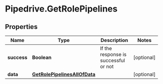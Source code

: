 # Pipedrive.GetRolePipelines

## Properties

Name | Type | Description | Notes
------------ | ------------- | ------------- | -------------
**success** | **Boolean** | If the response is successful or not | [optional] 
**data** | [**GetRolePipelinesAllOfData**](GetRolePipelinesAllOfData.md) |  | [optional] 


